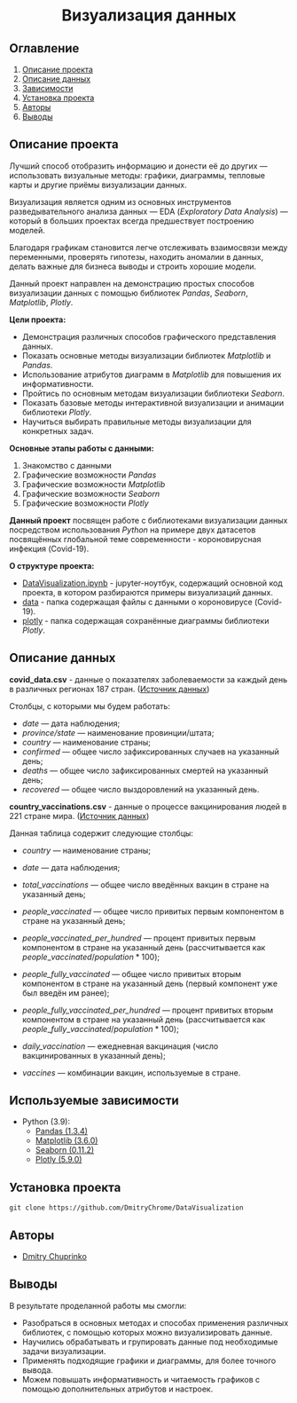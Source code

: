 # <center> **Визуализация данных** </center>
## Оглавление
1. [Описание проекта](#Описание-проекта)
2. [Описание данных](#Описание-данных)
3. [Зависимости](#Используемые-зависимости)
4. [Установка проекта](#Установка-проекта)
5. [Авторы](#Авторы)
6. [Выводы](#Выводы)

## Описание проекта
Лучший способ отобразить информацию и донести её до других — использовать визуальные методы: графики, диаграммы, тепловые карты и другие приёмы визуализации данных.

Визуализация является одним из основных инструментов разведывательного анализа данных — EDA (*Exploratory Data Analysis*) — который в больших проектах всегда предшествует построению моделей.

Благодаря графикам становится легче отслеживать взаимосвязи между переменными, проверять гипотезы, находить аномалии в данных, делать важные для бизнеса выводы и строить хорошие модели.

Данный проект направлен на демонстрацию простых способов визуализации данных с помощью библиотек *Pandas*, *Seaborn*, *Matplotlib*, *Plotly*.

**Цели проекта:**
* Демонстрация различных способов графического представления данных.
* Показать основные методы визуализации библиотек *Matplotlib* и *Pandas*.
* Использование атрибутов диаграмм в *Matplotlib* для повышения их информативности.
* Пройтись по основным методам визуализации библиотеки *Seaborn*.
* Показать базовые методы интерактивной визуализации и анимации библиотеки *Plotly*.
* Научиться выбирать правильные методы визуализации для конкретных задач.

**Основные этапы работы с данными:**
1. Знакомство с данными
2. Графические возможности *Pandas*
3. Графические возможности *Matplotlib*
4. Графические возможности *Seaborn*
5. Графические возможности *Plotly*

**Данный проект** посвящен работе с библиотеками визуализации данных посредством использования *Python* на примере двух датасетов посвящённых глобальной теме современности - короновирусная инфекция (Covid-19).

**О структуре проекта:**
* [DataVisualization.ipynb](./DataVisualization.ipynb) - jupyter-ноутбук, содержащий основной код проекта, в котором разбираются примеры визуализаций данных.
* [data](./data/) - папка содержащая файлы с данными о короновирусе (Covid-19).
* [plotly](./plotly/) - папка содержащая сохранённые диаграммы библиотеки *Plotly*.

## Описание данных
**covid_data.csv** - данные о показателях заболеваемости за каждый день в различных регионах 187 стран. ([Источник данных](https://www.kaggle.com/sudalairajkumar/novel-corona-virus-2019-dataset))

Столбцы, с которыми мы будем работать:
* *date* — дата наблюдения;
* *province/state* — наименование провинции/штата;
* *country* — наименование страны;
* *confirmed* — общее число зафиксированных случаев на указанный день;
* *deaths* — общее число зафиксированных смертей на указанный день;
* *recovered* — общее число выздоровлений на указанный день.

**country_vaccinations.csv** - данные о процессе вакцинирования людей в 221 стране мира. ([Источник данных](https://www.kaggle.com/gpreda/covid-world-vaccination-progress))

Данная таблица содержит следующие столбцы:
* *country* — наименование страны;

* *date* — дата наблюдения;

* *total_vaccinations* — общее число введённых вакцин в стране на указанный день;

* *people_vaccinated* — общее число привитых 
первым компонентом в стране на указанный день;

* *people_vaccinated_per_hundred* — процент привитых первым компонентом в стране на указанный день (рассчитывается как $people\_vaccinated/population * 100$);

* *people_fully_vaccinated* — общее число привитых вторым компонентом в стране на указанный день (первый компонент уже был введён им ранее);

* *people_fully_vaccinated_per_hundred* — процент привитых вторым компонентом в стране на указанный день (рассчитывается как $people\_fully\_vaccinated/population * 100$);

* *daily_vaccination* — ежедневная вакцинация (число вакцинированных в указанный день);

* *vaccines* — комбинации вакцин, используемые в стране.

## Используемые зависимости
* Python (3.9):
    * [Pandas (1.3.4)](https://pandas.pydata.org)
    * [Matplotlib (3.6.0)](https://matplotlib.org/)
    * [Seaborn (0.11.2)](http://seaborn.pydata.org/index.html)
    * [Plotly (5.9.0)](https://plotly.com/python/)

## Установка проекта

```
git clone https://github.com/DmitryChrome/DataVisualization
```

## Авторы

* [Dmitry Chuprinko](https://t.me/Dmitry_Chuprinko)

## Выводы

В результате проделанной работы мы смогли:
* Разобраться в основных методах и способах применения различных библиотек, с помощью которых можно визуализировать данные.
* Научились обрабатывать и групировать данные под необходимые задачи визуализации.
* Применять подходящие графики и диаграммы, для более точного вывода.
* Можем повышать информативность и читаемость графиков с помощью дополнительных атрибутов и настроек.
